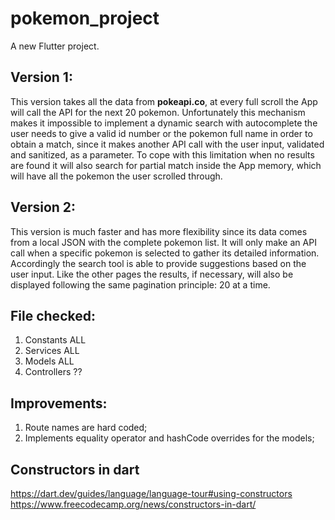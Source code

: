# pokemon_project

A new Flutter project.

## Version 1:
This version takes all the data from **pokeapi.co**, at every full scroll the App will call the API 
for the next 20 pokemon.
Unfortunately this mechanism makes it impossible to implement a dynamic search with autocomplete
the user needs to give a valid id number or the pokemon full name in order to obtain a match,
since it makes another API call with the user input, validated and sanitized, as a parameter.
To cope with this limitation when no results are found it will also search for partial match inside the App memory,
which will have all the pokemon the user scrolled through.

## Version 2:
This version is much faster and has more flexibility since its data comes from a local JSON with the complete
pokemon list. It will only make an API call when a specific pokemon is selected to gather its detailed information.
Accordingly the search tool is able to provide suggestions based on the user input.
Like the other pages the results, if necessary, will also be displayed following the same pagination principle: 
20 at a time.

## File checked:
1. Constants ALL
2. Services ALL
3. Models ALL
4. Controllers ??

## Improvements:
1. Route names are hard coded;
2. Implements equality operator and hashCode overrides for the models;

## Constructors in dart
https://dart.dev/guides/language/language-tour#using-constructors
https://www.freecodecamp.org/news/constructors-in-dart/

